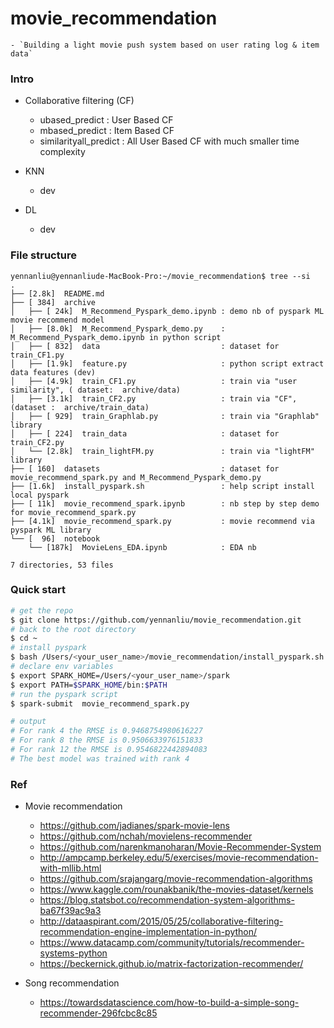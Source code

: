 # movie_recommendation

	- `Building a light movie push system based on user rating log & item data`

### Intro


- Collaborative filtering (CF)
	- ubased_predict : User Based CF
	- mbased_predict : Item Based CF
	- similarityall_predict : All User Based CF with much smaller time complexity


- KNN 
	- dev 


- DL 
	- dev 


### File structure 
```
yennanliu@yennanliude-MacBook-Pro:~/movie_recommendation$ tree --si
.
├── [2.8k]  README.md
├── [ 384]  archive
│   ├── [ 24k]  M_Recommend_Pyspark_demo.ipynb : demo nb of pyspark ML movie recommend model
│   ├── [8.0k]  M_Recommend_Pyspark_demo.py    : M_Recommend_Pyspark_demo.ipynb in python script 
│   ├── [ 832]  data                           : dataset for train_CF1.py
│   ├── [1.9k]  feature.py                     : python script extract data features (dev)
│   ├── [4.9k]  train_CF1.py                   : train via "user similarity", ( dataset:  archive/data)
│   ├── [3.1k]  train_CF2.py                   : train via "CF", (dataset :  archive/train_data)
│   ├── [ 929]  train_Graphlab.py              : train via "Graphlab" library
│   ├── [ 224]  train_data                     : dataset for train_CF2.py   
│   └── [2.8k]  train_lightFM.py               : train via "lightFM" library
├── [ 160]  datasets                           : dataset for movie_recommend_spark.py and M_Recommend_Pyspark_demo.py
├── [1.6k]  install_pyspark.sh                 : help script install local pyspark 
├── [ 11k]  movie_recommend_spark.ipynb        : nb step by step demo for movie_recommend_spark.py
├── [4.1k]  movie_recommend_spark.py           : movie recommend via pyspark ML library  
└── [  96]  notebook
    └── [187k]  MovieLens_EDA.ipynb            : EDA nb 

7 directories, 53 files
```


### Quick start 


```bash 
# get the repo 
$ git clone https://github.com/yennanliu/movie_recommendation.git
# back to the root directory 
$ cd ~
# install pyspark
$ bash /Users/<your_user_name>/movie_recommendation/install_pyspark.sh
# declare env variables  
$ export SPARK_HOME=/Users/<your_user_name>/spark
$ export PATH=$SPARK_HOME/bin:$PATH
# run the pyspark script 
$ spark-submit  movie_recommend_spark.py 

# output 
# For rank 4 the RMSE is 0.9468754980616227
# For rank 8 the RMSE is 0.9506633976151833
# For rank 12 the RMSE is 0.9546822442894083
# The best model was trained with rank 4
```
### Ref 

- Movie recommendation 
	- https://github.com/jadianes/spark-movie-lens
	- https://github.com/nchah/movielens-recommender
	- https://github.com/narenkmanoharan/Movie-Recommender-System
	- http://ampcamp.berkeley.edu/5/exercises/movie-recommendation-with-mllib.html
	- https://github.com/srajangarg/movie-recommendation-algorithms
	- https://www.kaggle.com/rounakbanik/the-movies-dataset/kernels
	- https://blog.statsbot.co/recommendation-system-algorithms-ba67f39ac9a3
	- http://dataaspirant.com/2015/05/25/collaborative-filtering-recommendation-engine-implementation-in-python/
	- https://www.datacamp.com/community/tutorials/recommender-systems-python
	- https://beckernick.github.io/matrix-factorization-recommender/


- Song recommendation
	- https://towardsdatascience.com/how-to-build-a-simple-song-recommender-296fcbc8c85







